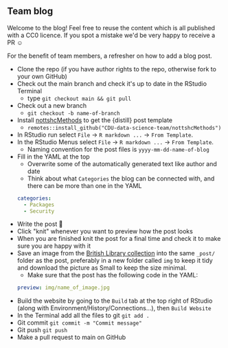 ## Team blog

Welcome to the blog! Feel free to reuse the content which is all published with a CC0 licence. If you spot a mistake we'd be very happy to receive a PR :relaxed:

For the benefit of team members, a refresher on how to add a blog post.

* Clone the repo (if you have author rights to the repo, otherwise fork to your own GitHub)
* Check out the main branch and check it's up to date in the RStudio Terminal
  * type `git checkout main && git pull`
* Check out a new branch
  - `git checkout -b name-of-branch`
* Install [nottshcMethods](https://github.com/CDU-data-science-team/nottshcMethods) to get the {distill} post template
  * `remotes::install_github("CDU-data-science-team/nottshcMethods")`
* In RStudio run select `File` -&gt; `R markdown ...` -&gt; `From Template`.
* In the RStudio Menus select `File` -&gt; `R markdown ...` -&gt; `From Template`.
  * Naming convention for the post files is `yyyy-mm-dd-name-of-blog`
* Fill in the YAML at the top
  - Overwrite some of the automatically generated text like author and date
  - Think about what `Categories` the blog can be connected with, and there can be more than one in the YAML
  ```yaml
  categories:
    - Packages
    - Security
  ```
* Write the post :slightly_smiling_face:
* Click "knit" whenever you want to preview how the post looks
* When you are finished knit the post for a final time and check it to make sure you are happy with it
* Save an image from the [British Library collection](https://www.flickr.com/photos/britishlibrary/albums/72157648088610908) into the same `_post/` folder as the post, preferably in a new folder called `img` to keep it tidy and download the picture as Small to keep the size minimal.
  - Make sure that the post has the following code in the YAML:
  ```yaml
  preview: img/name_of_image.jpg
  ```
* Build the website by going to the `Build` tab at the top right of RStudio (along with Environment/History/Connections...), then `Build Website`
* In the Terminal add all the files to git `git add .`
* Git commit `git commit -m "Commit message"`
* Git push `git push`
* Make a pull request to main on GitHub

